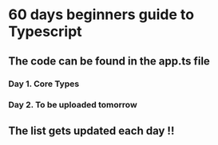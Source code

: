 # 60 days beginners guide to Typescript

## The code can be found in the app.ts file

### Day 1. Core Types
### Day 2. To be uploaded tomorrow




## The list gets updated each day !!

